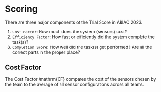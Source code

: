 # Scoring

There are three major components of the Trial Score in ARIAC 2023.
1. `Cost Factor`: How much does the system (sensors) cost?
2. `Efficiency Factor`: How fast or efficiently did the system complete the task(s)?
3. `Completion Score`: How well did the task(s) get performed? Are all the correct parts in the proper place?

## Cost Factor

The Cost Factor \mathrm{CF} compares the cost of the sensors chosen by the team to the average of all sensor configurations across all teams.
